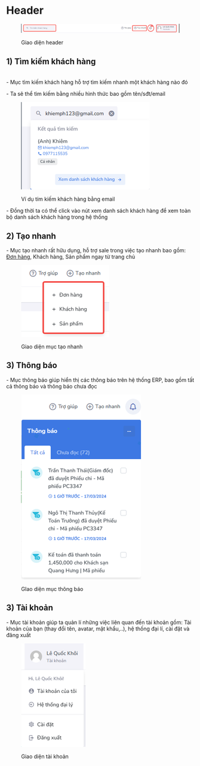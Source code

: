 # Header

<figure><img src="../../.gitbook/assets/image (7).png" alt=""><figcaption><p>Giao diện header</p></figcaption></figure>

## 1) Tìm kiếm khách hàng

\
\- Mục tìm kiếm khách hàng hỗ trợ tìm kiếm nhanh một khách hàng nào đó

\- Ta sẽ thể tìm kiếm bằng nhiều hình thức bao gồm tên/sđt/email

<figure><img src="../../.gitbook/assets/image (8).png" alt=""><figcaption><p>Ví dụ tím kiếm khách hàng bằng email</p></figcaption></figure>

&#x20;\- Đồng thời ta có thể click vào nút xem danh sách khách hàng để xem toàn bộ danh sách khách hàng trong hệ thống

## 2) Tạo nhanh

&#x20;\- Mục tạo nhanh rất hữu dụng, hỗ trợ sale trong việc tạo nhanh bao gồm: [Đơn hàng](../don-hang/them-moi-don-hang.md), Khách hàng, Sản phẩm ngay từ trang chủ

<figure><img src="../../.gitbook/assets/image (9).png" alt=""><figcaption><p>Giao diện mục tạo nhanh</p></figcaption></figure>

## 3) Thông báo

&#x20;\- Mục thông báo giúp hiển thị các thông báo trên hệ thống ERP, bao gồm tất cả thông báo và thông báo chưa đọc

<figure><img src="../../.gitbook/assets/image (10).png" alt=""><figcaption><p>GIao diện mục thông báo</p></figcaption></figure>

## 3) Tài khoản

&#x20;\- Mục tài khoản giúp ta quản lí những việc liên quan đến tài khoản gồm: Tài khoản của bạn (thay đổi tên, avatar, mật khẩu,..), hệ thống đại lí, cài đặt và đăng xuất

<figure><img src="../../.gitbook/assets/image (11).png" alt=""><figcaption><p>Giao diện tài khoản</p></figcaption></figure>

